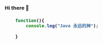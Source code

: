 ### Hi there 👋

<h3>

```javascript
    function(){
        console.log("Java 永远的神");
        
    }
```
<h3>

